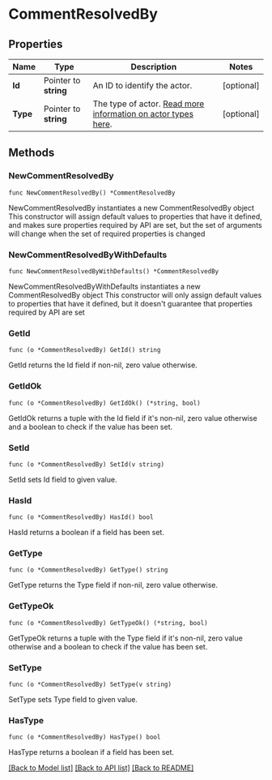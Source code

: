 # CommentResolvedBy

## Properties

Name | Type | Description | Notes
------------ | ------------- | ------------- | -------------
**Id** | Pointer to **string** | An ID to identify the actor. | [optional] 
**Type** | Pointer to **string** | The type of actor. [Read more information on actor types here](/docs/actors). | [optional] 

## Methods

### NewCommentResolvedBy

`func NewCommentResolvedBy() *CommentResolvedBy`

NewCommentResolvedBy instantiates a new CommentResolvedBy object
This constructor will assign default values to properties that have it defined,
and makes sure properties required by API are set, but the set of arguments
will change when the set of required properties is changed

### NewCommentResolvedByWithDefaults

`func NewCommentResolvedByWithDefaults() *CommentResolvedBy`

NewCommentResolvedByWithDefaults instantiates a new CommentResolvedBy object
This constructor will only assign default values to properties that have it defined,
but it doesn't guarantee that properties required by API are set

### GetId

`func (o *CommentResolvedBy) GetId() string`

GetId returns the Id field if non-nil, zero value otherwise.

### GetIdOk

`func (o *CommentResolvedBy) GetIdOk() (*string, bool)`

GetIdOk returns a tuple with the Id field if it's non-nil, zero value otherwise
and a boolean to check if the value has been set.

### SetId

`func (o *CommentResolvedBy) SetId(v string)`

SetId sets Id field to given value.

### HasId

`func (o *CommentResolvedBy) HasId() bool`

HasId returns a boolean if a field has been set.

### GetType

`func (o *CommentResolvedBy) GetType() string`

GetType returns the Type field if non-nil, zero value otherwise.

### GetTypeOk

`func (o *CommentResolvedBy) GetTypeOk() (*string, bool)`

GetTypeOk returns a tuple with the Type field if it's non-nil, zero value otherwise
and a boolean to check if the value has been set.

### SetType

`func (o *CommentResolvedBy) SetType(v string)`

SetType sets Type field to given value.

### HasType

`func (o *CommentResolvedBy) HasType() bool`

HasType returns a boolean if a field has been set.


[[Back to Model list]](../README.md#documentation-for-models) [[Back to API list]](../README.md#documentation-for-api-endpoints) [[Back to README]](../README.md)


